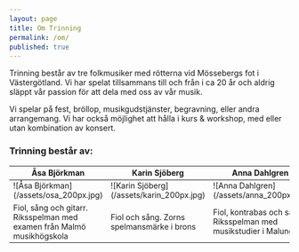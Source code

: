 ```yaml
---
layout: page
title: Om Trinning
permalink: /om/
published: true
---
```

Trinning består av tre folkmusiker med rötterna vid Mössebergs fot i Västergötland. Vi har spelat tillsammans till och från i ca 20 år och aldrig släppt vår passion för att dela med oss av vår musik. 

Vi spelar på fest, bröllop, musikgudstjänster, begravning, eller andra arrangemang. Vi har också möjlighet att hålla i kurs & workshop, med eller utan kombination av konsert.

### Trinning består av:
<table style="border:hidden;">
<colgroup>
<col width="33%" />
<col width="33%" />
<col width="33%" />
</colgroup>
  <thead>
    <tr>
      <th>Åsa Björkman</th>
      <th>Karin Sjöberg</th>
      <th>Anna Dahlgren</th>
    </tr>
  </thead>
  <tbody>
    <tr>
      <td markdown="span">![Åsa Björkman](/assets/osa_200px.jpg)</td>
      <td markdown="span">![Karin Sjöberg](/assets/karin_200px.jpg)</td>
      <td markdown="span">![Anna Dahlgren](/assets/anna_200px.jpg)</td>
    </tr>
    <tr>
      <td>Fiol, sång och gitarr. Riksspelman med examen från Malmö musikhögskola</td>
      <td>Fiol och sång. Zorns spelmansmärke i brons</td>
      <td>Fiol, kontrabas och sång. Riksspelman med musikstudier i Malung</td>
    </tr>
  </tbody>
</table>
